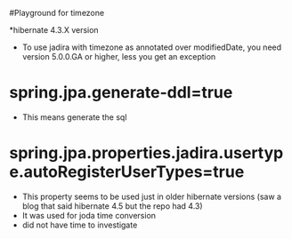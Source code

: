 #Playground for timezone

*hibernate 4.3.X version
* To use jadira with timezone as annotated over modifiedDate, you need version 5.0.0.GA or higher, less you get an exception



spring.jpa.generate-ddl=true
=============================
* This means generate the sql

spring.jpa.properties.jadira.usertype.autoRegisterUserTypes=true
================================================================
* This property seems to be used just in older hibernate versions (saw a blog that said hibernate 4.5 but the repo had 4.3)
* It was used for joda time conversion
* did not have time to investigate